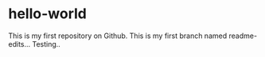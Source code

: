 # hello-world
This is my first repository on Github. 
This is my first branch named readme-edits...
Testing..
